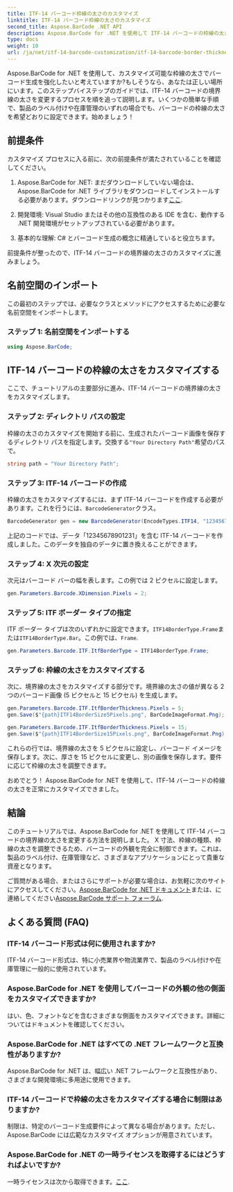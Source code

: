 ```yaml
---
title: ITF-14 バーコード枠線の太さのカスタマイズ
linktitle: ITF-14 バーコード枠線の太さのカスタマイズ
second_title: Aspose.BarCode .NET API
description: Aspose.BarCode for .NET を使用して ITF-14 バーコードの枠線の太さをカスタマイズします。シームレスなバーコード生成のためのステップバイステップのガイド。
type: docs
weight: 10
url: /ja/net/itf-14-barcode-customization/itf-14-barcode-border-thickness-customization/
---
```


Aspose.BarCode for .NET を使用して、カスタマイズ可能な枠線の太さでバーコード生成を強化したいと考えていますか?もしそうなら、あなたは正しい場所にいます。このステップバイステップのガイドでは、ITF-14 バーコードの境界線の太さを変更するプロセスを順を追って説明します。いくつかの簡単な手順で、製品のラベル付けや在庫管理のいずれの場合でも、バーコードの枠線の太さを希望どおりに設定できます。始めましょう！

## 前提条件

カスタマイズ プロセスに入る前に、次の前提条件が満たされていることを確認してください。

1.  Aspose.BarCode for .NET: まだダウンロードしていない場合は、Aspose.BarCode for .NET ライブラリをダウンロードしてインストールする必要があります。ダウンロードリンクが見つかります[ここ](https://releases.aspose.com/barcode/net/).

2. 開発環境: Visual Studio またはその他の互換性のある IDE を含む、動作する .NET 開発環境がセットアップされている必要があります。

3. 基本的な理解: C# とバーコード生成の概念に精通していると役立ちます。

前提条件が整ったので、ITF-14 バーコードの境界線の太さのカスタマイズに進みましょう。

## 名前空間のインポート

この最初のステップでは、必要なクラスとメソッドにアクセスするために必要な名前空間をインポートします。

### ステップ 1: 名前空間をインポートする

```csharp
using Aspose.BarCode;
```

## ITF-14 バーコードの枠線の太さをカスタマイズする

ここで、チュートリアルの主要部分に進み、ITF-14 バーコードの境界線の太さをカスタマイズします。

### ステップ 2: ディレクトリ パスの設定

枠線の太さのカスタマイズを開始する前に、生成されたバーコード画像を保存するディレクトリ パスを指定します。交換する`"Your Directory Path"`希望のパスで。

```csharp
string path = "Your Directory Path";
```

### ステップ 3: ITF-14 バーコードの作成

枠線の太さをカスタマイズするには、まず ITF-14 バーコードを作成する必要があります。これを行うには、`BarcodeGenerator`クラス。

```csharp
BarcodeGenerator gen = new BarcodeGenerator(EncodeTypes.ITF14, "12345678901231");
```

上記のコードでは、データ「12345678901231」を含む ITF-14 バーコードを作成しました。このデータを独自のデータに置き換えることができます。

### ステップ 4: X 次元の設定

次元はバーコード バーの幅を表します。この例では 2 ピクセルに設定します。

```csharp
gen.Parameters.Barcode.XDimension.Pixels = 2;
```

### ステップ 5: ITF ボーダー タイプの指定

ITF ボーダー タイプは次のいずれかに設定できます。`ITF14BorderType.Frame`または`ITF14BorderType.Bar`。この例では、`Frame`.

```csharp
gen.Parameters.Barcode.ITF.ItfBorderType = ITF14BorderType.Frame;
```

### ステップ 6: 枠線の太さをカスタマイズする

次に、境界線の太さをカスタマイズする部分です。境界線の太さの値が異なる 2 つのバーコード画像 (5 ピクセルと 15 ピクセル) を生成します。

```csharp
gen.Parameters.Barcode.ITF.ItfBorderThickness.Pixels = 5;
gen.Save($"{path}ITF14BorderSize5Pixels.png", BarCodeImageFormat.Png);

gen.Parameters.Barcode.ITF.ItfBorderThickness.Pixels = 15;
gen.Save($"{path}ITF14BorderSize15Pixels.png", BarCodeImageFormat.Png);
```

これらの行では、境界線の太さを 5 ピクセルに設定し、バーコード イメージを保存します。次に、厚さを 15 ピクセルに変更し、別の画像を保存します。要件に応じて枠線の太さを調整できます。

おめでとう！ Aspose.BarCode for .NET を使用して、ITF-14 バーコードの枠線の太さを正常にカスタマイズできました。

## 結論

このチュートリアルでは、Aspose.BarCode for .NET を使用して ITF-14 バーコードの境界線の太さを変更する方法を説明しました。 X 寸法、枠線の種類、枠線の太さを調整できるため、バーコードの外観を完全に制御できます。これは、製品のラベル付け、在庫管理など、さまざまなアプリケーションにとって貴重な資産となります。

ご質問がある場合、またはさらにサポートが必要な場合は、お気軽に次のサイトにアクセスしてください。[Aspose.BarCode for .NET ドキュメント](https://reference.aspose.com/barcode/net/)または、に連絡してください[Aspose.BarCode サポート フォーラム](https://forum.aspose.com/c/barcode/13).

## よくある質問 (FAQ)

### ITF-14 バーコード形式は何に使用されますか?
ITF-14 バーコード形式は、特に小売業界や物流業界で、製品のラベル付けや在庫管理に一般的に使用されています。

### Aspose.BarCode for .NET を使用してバーコードの外観の他の側面をカスタマイズできますか?
はい、色、フォントなどを含むさまざまな側面をカスタマイズできます。詳細についてはドキュメントを確認してください。

### Aspose.BarCode for .NET はすべての .NET フレームワークと互換性がありますか?
Aspose.BarCode for .NET は、幅広い .NET フレームワークと互換性があり、さまざまな開発環境に多用途に使用できます。

### ITF-14 バーコードで枠線の太さをカスタマイズする場合に制限はありますか?
制限は、特定のバーコード生成要件によって異なる場合があります。ただし、Aspose.BarCode には広範なカスタマイズ オプションが用意されています。

### Aspose.BarCode for .NET の一時ライセンスを取得するにはどうすればよいですか?
一時ライセンスは次から取得できます。[ここ](https://purchase.aspose.com/temporary-license/).